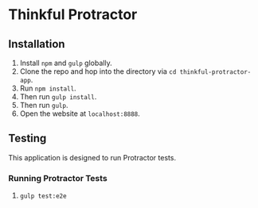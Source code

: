 # Thinkful Protractor

## Installation

1. Install `npm` and `gulp` globally.
2. Clone the repo and hop into the directory via `cd thinkful-protractor-app`.
3. Run `npm install`.
4. Then run `gulp install`.
5. Then run `gulp`.
6. Open the website at `localhost:8888`.

## Testing

This application is designed to run Protractor tests.

### Running Protractor Tests
1. `gulp test:e2e` 
